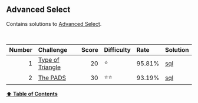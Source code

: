 
## Advanced Select
Contains solutions to [Advanced Select](https://www.hackerrank.com/domains/sql?filters%5Bsubdomains%5D%5B%5D=advanced-select).

<br/>

Number   |   Challenge                                                                                           |   Score   |   Difficulty     |   Rate     |   Solution                                                                                                        
--:      |   :--                                                                                                 |   --:     |   :--            |   :--      |   :--                                                                                                             
1        |   [Type of Triangle](https://www.hackerrank.com/challenges/what-type-of-triangle?isFullScreen=true)   |   20      |   :star:         |   95.81%   |   [sql](https://github.com/jaimiles23/HackerRank_Solutions/blob/master/sql/2_advanced_select/1_typeoftriangle.sql)
2        |   [The PADS](https://www.hackerrank.com/challenges/the-pads?isFullScreen=true)                        |   30      |   :star::star:   |   93.19%   |   [sql](https://github.com/jaimiles23/HackerRank_Solutions/blob/master/sql/2_advanced_select/2_thepads.sql)       



<b><a href="#hackerrank">:arrow_up: Table of Contents</a></b>
<br/>
<br/>


